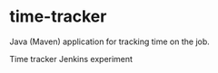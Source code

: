 # time-tracker
Java (Maven) application for tracking time on the job.

Time tracker Jenkins experiment

